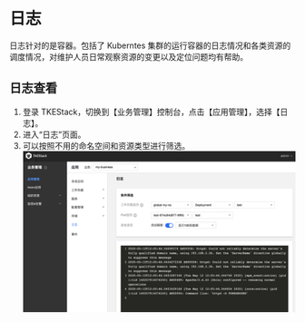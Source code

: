 # 日志

日志针对的是容器。包括了 Kuberntes 集群的运行容器的日志情况和各类资源的调度情况，对维护人员日常观察资源的变更以及定位问题均有帮助。

## 日志查看

1. 登录 TKEStack，切换到【业务管理】控制台，点击【应用管理】，选择【日志】。
2. 进入“日志”页面。 
3. 可以按照不用的命名空间和资源类型进行筛选。
   ![](../../../../../images/日志.png)